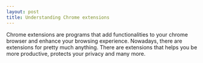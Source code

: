 ```yaml
---
layout: post
title: Understanding Chrome extensions
---
```

Chrome extensions are programs that add functionalities to your chrome browser and enhance your browsing experience. Nowadays, there are extensions for pretty much anything. There are extensions that helps you be more productive, protects your privacy and many more.

